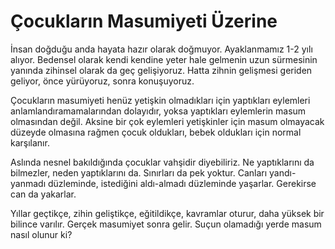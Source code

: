 # Çocukların Masumiyeti Üzerine

İnsan doğduğu anda hayata hazır olarak doğmuyor. Ayaklanmamız 1-2 yılı alıyor.
Bedensel olarak kendi kendine yeter hale gelmenin uzun sürmesinin yanında
zihinsel olarak da geç gelişiyoruz. Hatta zihnin gelişmesi geriden geliyor, önce
yürüyoruz, sonra konuşuyoruz.

Çocukların masumiyeti henüz yetişkin olmadıkları için yaptıkları eylemleri
anlamlandıramamalarından dolayıdır, yoksa yaptıkları eylemlerin masum olmasından
değil. Aksine bir çok eylemleri yetişkinler için masum olmayacak düzeyde
olmasına rağmen çocuk oldukları, bebek oldukları için normal karşılanır.

Aslında nesnel bakıldığında çocuklar vahşidir diyebiliriz. Ne yaptıklarını da
bilmezler, neden yaptıklarını da. Sınırları da pek yoktur. Canları yandı-yanmadı
düzleminde, istediğini aldı-almadı düzleminde yaşarlar. Gerekirse can da
yakarlar.

Yıllar geçtikçe, zihin geliştikçe, eğitildikçe, kavramlar oturur, daha yüksek
bir bilince varılır. Gerçek masumiyet sonra gelir. Suçun olamadığı yerde masum
nasıl olunur ki?

